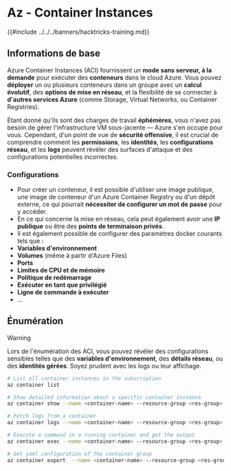 # Az - Container Instances

{{#include ../../../banners/hacktricks-training.md}}

## Informations de base

Azure Container Instances (ACI) fournissent un **mode sans serveur, à la demande** pour exécuter des **conteneurs** dans le cloud Azure. Vous pouvez **déployer** un ou plusieurs conteneurs dans un groupe avec un **calcul évolutif**, des **options de mise en réseau**, et la flexibilité de se connecter à **d'autres services Azure** (comme Storage, Virtual Networks, ou Container Registries).

Étant donné qu'ils sont des charges de travail **éphémères**, vous n'avez pas besoin de gérer l'infrastructure VM sous-jacente — Azure s'en occupe pour vous. Cependant, d'un point de vue de **sécurité offensive**, il est crucial de comprendre comment les **permissions**, les **identités**, les **configurations réseau**, et les **logs** peuvent révéler des surfaces d'attaque et des configurations potentielles incorrectes.

### Configurations

- Pour créer un conteneur, il est possible d'utiliser une image publique, une image de conteneur d'un Azure Container Registry ou d'un dépôt externe, ce qui pourrait **nécessiter de configurer un mot de passe** pour y accéder.
- En ce qui concerne la mise en réseau, cela peut également avoir une **IP publique** ou être des **points de terminaison privés**.
- Il est également possible de configurer des paramètres docker courants tels que :
- **Variables d'environnement**
- **Volumes** (même à partir d'Azure Files)
- **Ports**
- **Limites de CPU et de mémoire**
- **Politique de redémarrage**
- **Exécuter en tant que privilégié**
- **Ligne de commande à exécuter**
- ...

## Énumération

> [!WARNING]
> Lors de l'énumération des ACI, vous pouvez révéler des configurations sensibles telles que des **variables d'environnement**, des **détails réseau**, ou des **identités gérées**. Soyez prudent avec les logs ou leur affichage.
```bash
# List all container instances in the subscription
az container list

# Show detailed information about a specific container instance
az container show --name <container-name> --resource-group <res-group>

# Fetch logs from a container
az container logs --name <container-name> --resource-group <res-group>

# Execute a command in a running container and get the output
az container exec --name <container-name> --resource-group <res-group> --exec-command "ls"

# Get yaml configuration of the container group
az container export  --name <container-name> --resource-group <res-group>
```

